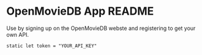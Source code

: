 #  OpenMovieDB App README

Use by signing up on the OpenMovieDB webste and registering to get your own API.

```
static let token = "YOUR_API_KEY"

```


